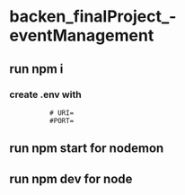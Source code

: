 # backen_finalProject_-eventManagement
## run npm i
### create .env with 
              # URI=
              #PORT=
## run npm start for nodemon 
## run npm dev for node
